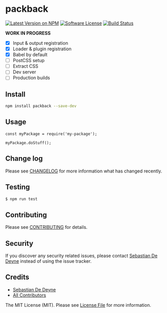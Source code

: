# packback

[![Latest Version on NPM](https://img.shields.io/npm/v/packback.svg?style=flat-square)](https://npmjs.com/package/packback)
[![Software License](https://img.shields.io/badge/license-MIT-brightgreen.svg?style=flat-square)](LICENSE.md)
[![Build Status](https://img.shields.io/travis/sebastiandedeyne/packback/master.svg?style=flat-square)](https://travis-ci.org/sebastiandedeyne/packback)

**WORK IN PROGRESS**

- [x] Input & output registration
- [x] Loader & plugin registration
- [x] Babel by default
- [ ] PostCSS setup
- [ ] Extract CSS
- [ ] Dev server
- [ ] Production builds

## Install

```bash
npm install packback --save-dev
```

## Usage

```es6
const myPackage = require('my-package');

myPackage.doStuff();
```

## Change log

Please see [CHANGELOG](CHANGELOG.md) for more information what has changed recently.

## Testing

``` bash
$ npm run test
```

## Contributing

Please see [CONTRIBUTING](CONTRIBUTING.md) for details.

## Security

If you discover any security related issues, please contact [Sebastian De Deyne](https://github.com/sebastiandedeyne) instead of using the issue tracker.

## Credits

- [Sebastian De Deyne](https://github.com/sebastiandedeyne)
- [All Contributors](../../contributors)

The MIT License (MIT). Please see [License File](LICENSE.md) for more information.
